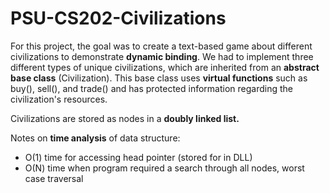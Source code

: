 # PSU-CS202-Civilizations
For this project, the goal was to create a text-based game about different civilizations to demonstrate **dynamic binding**. 
We had to implement three different types of unique civilizations, which are inherited from an **abstract base class** (Civilization).
This base class uses **virtual functions** such as buy(), sell(), and trade() and has protected information regarding the civilization's resources.

Civilizations are stored as nodes in a **doubly linked list.**

Notes on **time analysis** of data structure:
- O(1) time for accessing head pointer (stored for in DLL)
- O(N) time when program required a search through all nodes, worst case traversal
